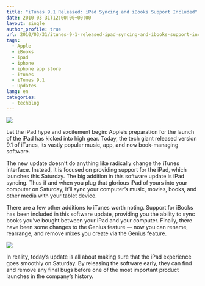 ```yaml
---
title: "iTunes 9.1 Released: iPad Syncing and iBooks Support Included"
date: 2010-03-31T12:00:00+00:00
layout: single
author_profile: true
url: 2010/03/31/itunes-9-1-released-ipad-syncing-and-ibooks-support-included/
tags:
  - Apple
  - iBooks
  - ipad
  - iphone
  - iphone app store
  - itunes
  - iTunes 9.1
  - Updates
lang: en
categories: 
  - techblog
---
```

[![](http://1.bp.blogspot.com/_vaUVXcmC3OI/S7MxWwkGhLI/AAAAAAAABbI/mhmZqvhg8mk/s1600/itunes-91-top.jpg)](http://1.bp.blogspot.com/_vaUVXcmC3OI/S7MxWwkGhLI/AAAAAAAABbI/mhmZqvhg8mk/s1600-h/itunes-91-top.jpg)

Let the iPad hype and excitement begin: Apple’s preparation for the launch of the iPad has kicked into high gear. Today, the tech giant released version 9.1 of iTunes, its vastly popular music, app, and now book-managing software.

The new update doesn’t do anything like radically change the iTunes interface. Instead, it is focused on providing support for the iPad, which launches this Saturday. The big addition in this software update is iPad syncing. Thus if and when you plug that glorious iPad of yours into your computer on Saturday, it’ll sync your computer’s music, movies, books, and other media with your tablet device.

There are a few other additions to iTunes worth noting. Support for iBooks has been included in this software update, providing you the ability to sync books you’ve bought between your iPad and your computer. Finally, there have been some changes to the Genius feature — now you can rename, rearrange, and remove mixes you create via the Genius feature.

[![](http://2.bp.blogspot.com/_vaUVXcmC3OI/S7MxkPTUMeI/AAAAAAAABbM/JNnDHmvhDL0/s640/itunes-comparison.jpg)](http://2.bp.blogspot.com/_vaUVXcmC3OI/S7MxkPTUMeI/AAAAAAAABbM/JNnDHmvhDL0/s1600-h/itunes-comparison.jpg)

In reality, today’s update is all about making sure that the iPad experience goes smoothly on Saturday. By releasing the software early, they can find and remove any final bugs before one of the most important product launches in the company’s history.